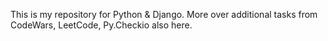 









This is my repository for Python  & Django.
More over additional tasks from CodeWars, LeetCode, Py.Checkio also here.




